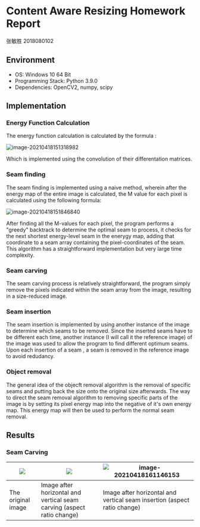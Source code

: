# Content Aware Resizing Homework Report

张敏胜 2018080102

## Environment

- OS: Windows 10 64 Bit
- Programming Stack: Python 3.9.0
- Dependencies: OpenCV2, numpy, scipy

## Implementation

### Energy Function Calculation

The energy function calculation is calculated by the formula :

![image-20210418151318982](C:\Users\Richard\AppData\Roaming\Typora\typora-user-images\image-20210418151318982.png)

Which is implemented using the convolution of their differentation matrices.

### Seam finding

The seam finding is implemented using a naive method, wherein after the energy map of the entire image is calculated, the M value for each pixel is calculated using the following formula:

 ![image-20210418151846840](C:\Users\Richard\AppData\Roaming\Typora\typora-user-images\image-20210418151846840.png) 

After finding all the M-values for each pixel, the program performs a "greedy" backtrack to determine the optimal seam to process, it checks for the next shortest energy-level seam in the enerygy map, adding that coordinate to a seam array containing the pixel-coordinates of the seam. This algorithm has a straightforward implementation but very large time complexity.

### Seam carving

The seam carving process is relatively straightforward, the program simply remove the pixels indicated within the seam array from the image, resulting in a size-reduced image.

### Seam insertion

The seam insertion is implemented by using another instance of the image to determine which seams to be removed. Since the inserted seams have to be different each time, another instance (I will call it the reference image) of the image was used to allow the program to find different optimum seams. Upon each insertion of a seam , a seam is removed in the reference image to avoid redudancy.

### Object removal

The general idea of the objecft removal algorithm is the removal of specific seams and putting back the size onto the original size afterwards. The way to direct the seam removal algorithm to removing specific parts of the image is by setting its pixel energy map into the negative of it's own energy map. This energy map will then be used to perform the normal seam removal.

## Results

### Seam Carving

| ![](D:\Documents\School\Spring2021\数字图像处理\作业\hw3\ContentAwareResizing_python\img\test4.jpg) | ![](D:\Documents\School\Spring2021\数字图像处理\作业\hw3\res1.PNG) | ![image-20210418161146153](C:\Users\Richard\AppData\Roaming\Typora\typora-user-images\image-20210418161146153.png) |
| ------------------------------------------------------------ | ------------------------------------------------------------ | ------------------------------------------------------------ |
| The original image                                           | Image after horizontal and vertical seam carving (aspect ratio change) | Image after horizontal and vertical seam insertion (aspect ratio change) |


